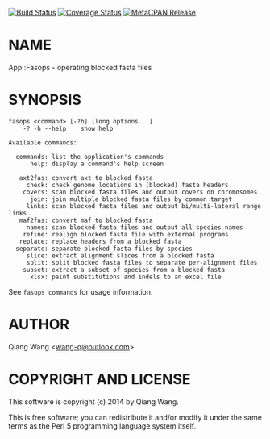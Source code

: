 [![Build Status](https://travis-ci.org/wang-q/App-Fasops.svg?branch=master)](https://travis-ci.org/wang-q/App-Fasops) [![Coverage Status](http://codecov.io/github/wang-q/App-Fasops/coverage.svg?branch=master)](https://codecov.io/github/wang-q/App-Fasops?branch=master) [![MetaCPAN Release](https://badge.fury.io/pl/App-Fasops.svg)](https://metacpan.org/release/App-Fasops)
# NAME

App::Fasops - operating blocked fasta files

# SYNOPSIS

    fasops <command> [-?h] [long options...]
        -? -h --help    show help

    Available commands:

      commands: list the application's commands
          help: display a command's help screen

       axt2fas: convert axt to blocked fasta
         check: check genome locations in (blocked) fasta headers
        covers: scan blocked fasta files and output covers on chromosomes
          join: join multiple blocked fasta files by common target
         links: scan blocked fasta files and output bi/multi-lateral range links
       maf2fas: convert maf to blocked fasta
         names: scan blocked fasta files and output all species names
        refine: realign blocked fasta file with external programs
       replace: replace headers from a blocked fasta
      separate: separate blocked fasta files by species
         slice: extract alignment slices from a blocked fasta
         split: split blocked fasta files to separate per-alignment files
        subset: extract a subset of species from a blocked fasta
          xlsx: paint substitutions and indels to an excel file

See `fasops commands` for usage information.

# AUTHOR

Qiang Wang &lt;wang-q@outlook.com>

# COPYRIGHT AND LICENSE

This software is copyright (c) 2014 by Qiang Wang.

This is free software; you can redistribute it and/or modify it under
the same terms as the Perl 5 programming language system itself.
